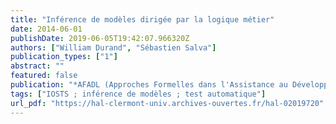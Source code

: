 ```yaml
---
title: "Inférence de modèles dirigée par la logique métier"
date: 2014-06-01
publishDate: 2019-06-05T19:42:07.966320Z
authors: ["William Durand", "Sébastien Salva"]
publication_types: ["1"]
abstract: ""
featured: false
publication: "*AFADL (Approches Formelles dans l'Assistance au Développement de Logiciels)*"
tags: ["IOSTS ; inférence de modèles ; test automatique"]
url_pdf: "https://hal-clermont-univ.archives-ouvertes.fr/hal-02019720"
---
```


